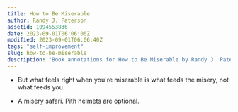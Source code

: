 ```yaml
---
title: How to Be Miserable
author: Randy J. Paterson
assetid: 1094553836
date: 2023-09-01T06:06:06Z
modified: 2023-09-01T06:06:40Z
tags: "self-improvement"
slug: how-to-be-miserable
description: "Book annotations for How to Be Miserable by Randy J. Paterson"
---
```


*  But what feels right when you're miserable is what feeds the misery, not what feeds you.

*  A misery safari. Pith helmets are optional.

